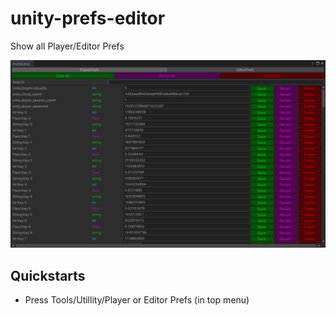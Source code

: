 # unity-prefs-editor
Show all Player/Editor Prefs

![](./screenshot-0.PNG)

## Quickstarts
- Press Tools/Utillity/Player or Editor Prefs (in top menu)
